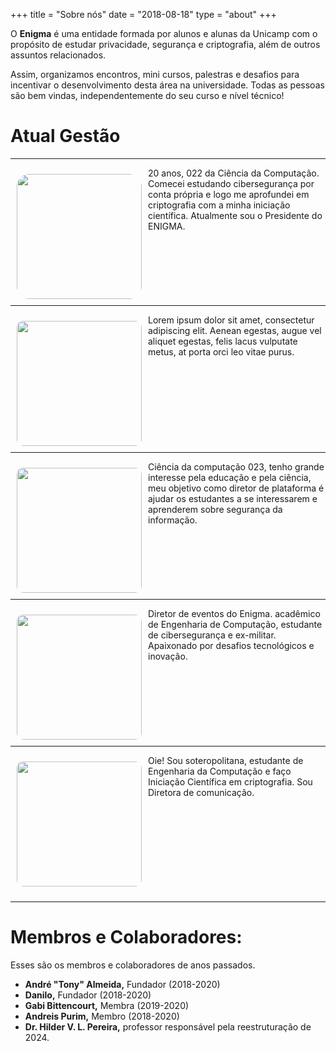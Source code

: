 +++
title = "Sobre nós"
date = "2018-08-18"
type = "about"
+++

O **Enigma** é uma entidade formada por alunos e alunas da Unicamp com o propósito de estudar
privacidade, segurança e criptografia, além de outros assuntos relacionados.

Assim, organizamos encontros, mini cursos, palestras e desafios para incentivar o desenvolvimento desta área na universidade.
Todas as pessoas são bem vindas, independentemente do seu curso e nível técnico!

# Atual Gestão

<div style="width:100%; clear: both;">
<hr />
<img src="/img/members/pedro.gif"  style="width:200px; border-radius:20px; float: left; margin: 10px"/>

20 anos, 022 da Ciência da Computação. Comecei estudando cibersegurança por conta própria e logo me aprofundei em criptografia com a minha iniciação científica. Atualmente sou o Presidente do ENIGMA. 

</div>

<div style="width:100%; clear: both;">
<hr />
<img src="/img/members/marcio.gif" style="width:200px; border-radius:10px; float: left; margin: 10px"/>

Lorem ipsum dolor sit amet, consectetur adipiscing elit. Aenean egestas, augue vel aliquet egestas, felis lacus vulputate metus, at porta orci leo vitae purus.

</div>

<div style="width:100%; clear: both;">
<hr />
<img src="/img/members/isaac.gif" style="width:200px; border-radius:10px; float: left; margin: 10px"/>

Ciência da computação 023, tenho grande interesse pela educação e pela ciência, meu objetivo como diretor de plataforma é ajudar os estudantes a se interessarem e aprenderem sobre segurança da informação.

</div>

<div style="width:100%; clear: both;">
<hr />
<img src="/img/members/rafael.gif" style="width:200px; border-radius:10px; float: left; margin: 10px"/>

Diretor de eventos do Enigma. acadêmico de Engenharia de Computação, estudante de cibersegurança e ex-militar. Apaixonado por desafios tecnológicos e inovação.

</div>

<div style="width:100%; clear: both;">
<hr />
<img src="/img/members/gabi.gif" style="width:200px; border-radius:10px; float: left; margin: 10px"/>

Oie! Sou soteropolitana, estudante de Engenharia da Computação e faço Iniciação Científica em criptografia. Sou Diretora de comunicação.

</div>

<div style="width:100%; clear: both;"> </div>
<hr />


# Membros e Colaboradores:

Esses são os membros e colaboradores de anos passados.

- **André "Tony" Almeida,** Fundador (2018-2020)
- **Danilo,** Fundador (2018-2020)
- **Gabi Bittencourt,** Membra (2019-2020)
- **Andreis Purim,** Membro (2018-2020)
- **Dr. Hilder V. L. Pereira,** professor responsável pela reestruturação de 2024. 


